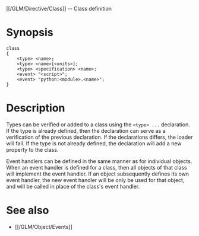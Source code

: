 [[/GLM/Directive/Class]] -- Class definition

# Synopsis

~~~
class
{
    <type> <name>; 
    <type> <name>[<units>];
    <type> <specification> <name>; 
    <event> "<script>";
    <event> "python:<module>.<name>";
}
~~~

# Description

Types can be verified or added to a class using the `<type> ...` declaration.  If the type is already defined, then the declaration can serve as a verification of the previous declaration.  If the declarations differs, the loader will fail. If the type is not already defined, the declaration will add a new property to the class.

Event handlers can be defined in the same manner as for individual objects. When an event handler is defined for a class, then all objects of that class will implement the event handler.  If an object subsequently defines its own event handler, the new event handler will be only be used for that object, and will be called in place of the class's event handler.

# See also

* [[/GLM/Object/Events]]